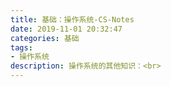 ```yaml
---
title: 基础：操作系统-CS-Notes
date: 2019-11-01 20:32:47
categories: 基础
tags: 
- 操作系统
description: 操作系统的其他知识：<br>
---
```

